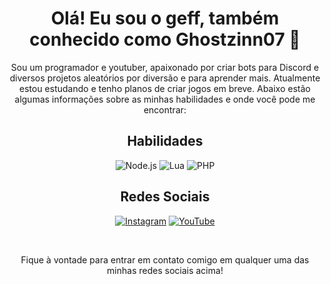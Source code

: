 <div align="center">

# Olá! Eu sou o geff, também conhecido como Ghostzinn07 👋

Sou um programador e youtuber, apaixonado por criar bots para Discord e diversos projetos aleatórios por diversão e para aprender mais. Atualmente estou estudando e tenho planos de criar jogos em breve. Abaixo estão algumas informações sobre as minhas habilidades e onde você pode me encontrar:

## Habilidades

<p align="center">
    <img src="https://img.shields.io/badge/-Node.js-339933?style=flat-square&logo=Node.js&logoColor=white" alt="Node.js">
    <img src="https://img.shields.io/badge/-Lua-2C2D72?style=flat-square&logo=Lua&logoColor=white" alt="Lua">
    <img src="https://img.shields.io/badge/-PHP-777BB4?style=flat-square&logo=PHP&logoColor=white" alt="PHP">
</p>

## Redes Sociais

<p align="center">
    <a href="https://www.instagram.com/Ghostzinn07/"><img src="https://img.shields.io/badge/-Instagram-E4405F?style=flat-square&logo=instagram&logoColor=white" alt="Instagram"></a>
    <a href="https://www.youtube.com/c/Ghostzinn07"><img src="https://img.shields.io/badge/-YouTube-FF0000?style=flat-square&logo=youtube&logoColor=white" alt="YouTube"></a>
</p>

<br>

Fique à vontade para entrar em contato comigo em qualquer uma das minhas redes sociais acima!

</div>
